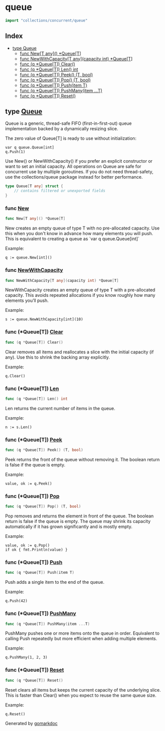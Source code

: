 <!-- Code generated by gomarkdoc. DO NOT EDIT -->

# queue

```go
import "collections/concurrent/queue"
```

## Index

- [type Queue](<#Queue>)
    - [func New\[T any\]\(\) \*Queue\[T\]](<#New>)
    - [func NewWithCapacity\[T any\]\(capacity int\) \*Queue\[T\]](<#NewWithCapacity>)
    - [func \(q \*Queue\[T\]\) Clear\(\)](<#Queue[T].Clear>)
    - [func \(q \*Queue\[T\]\) Len\(\) int](<#Queue[T].Len>)
    - [func \(q \*Queue\[T\]\) Peek\(\) \(T, bool\)](<#Queue[T].Peek>)
    - [func \(q \*Queue\[T\]\) Pop\(\) \(T, bool\)](<#Queue[T].Pop>)
    - [func \(q \*Queue\[T\]\) Push\(item T\)](<#Queue[T].Push>)
    - [func \(q \*Queue\[T\]\) PushMany\(item ...T\)](<#Queue[T].PushMany>)
    - [func \(q \*Queue\[T\]\) Reset\(\)](<#Queue[T].Reset>)


<a name="Queue"></a>
## type [Queue](<https://github.com/khavishbhundoo/collections/blob/main/concurrent/queue/queue.go#L17-L22>)

Queue is a generic, thread\-safe FIFO \(first\-in\-first\-out\) queue implementation backed by a dynamically resizing slice.

The zero value of Queue\[T\] is ready to use without initialization:

```
var q queue.Queue[int]
q.Push(1)
```

Use New\(\) or NewWithCapacity\(\) if you prefer an explicit constructor or want to set an initial capacity. All operations on Queue are safe for concurrent use by multiple goroutines. If you do not need thread\-safety, use the collections/queue package instead for better performance.

```go
type Queue[T any] struct {
    // contains filtered or unexported fields
}
```

<a name="New"></a>
### func [New](<https://github.com/khavishbhundoo/collections/blob/main/concurrent/queue/queue.go#L38>)

```go
func New[T any]() *Queue[T]
```

New creates an empty queue of type T with no pre\-allocated capacity. Use this when you don't know in advance how many elements you will push. This is equivalent to creating a queue as \`var q queue.Queue\[int\]\`

Example:

```
q := queue.New[int]()
```

<a name="NewWithCapacity"></a>
### func [NewWithCapacity](<https://github.com/khavishbhundoo/collections/blob/main/concurrent/queue/queue.go#L52>)

```go
func NewWithCapacity[T any](capacity int) *Queue[T]
```

NewWithCapacity creates an empty queue of type T with a pre\-allocated capacity. This avoids repeated allocations if you know roughly how many elements you’ll push.

Example:

```
s := queue.NewWithCapacity[int](10)
```

<a name="Queue[T].Clear"></a>
### func \(\*Queue\[T\]\) [Clear](<https://github.com/khavishbhundoo/collections/blob/main/concurrent/queue/queue.go#L181>)

```go
func (q *Queue[T]) Clear()
```

Clear removes all items and reallocates a slice with the initial capacity \(if any\). Use this to shrink the backing array explicitly.

Example:

```
q.Clear()
```

<a name="Queue[T].Len"></a>
### func \(\*Queue\[T\]\) [Len](<https://github.com/khavishbhundoo/collections/blob/main/concurrent/queue/queue.go#L155>)

```go
func (q *Queue[T]) Len() int
```

Len returns the current number of items in the queue.

Example:

```
n := s.Len()
```

<a name="Queue[T].Peek"></a>
### func \(\*Queue\[T\]\) [Peek](<https://github.com/khavishbhundoo/collections/blob/main/concurrent/queue/queue.go#L140>)

```go
func (q *Queue[T]) Peek() (T, bool)
```

Peek returns the front of the queue without removing it. The boolean return is false if the queue is empty.

Example:

```
value, ok := q.Peek()
```

<a name="Queue[T].Pop"></a>
### func \(\*Queue\[T\]\) [Pop](<https://github.com/khavishbhundoo/collections/blob/main/concurrent/queue/queue.go#L92>)

```go
func (q *Queue[T]) Pop() (T, bool)
```

Pop removes and returns the element in front of the queue. The boolean return is false if the queue is empty. The queue may shrink its capacity automatically if it has grown significantly and is mostly empty.

Example:

```
value, ok := q.Pop()
if ok { fmt.Println(value) }
```

<a name="Queue[T].Push"></a>
### func \(\*Queue\[T\]\) [Push](<https://github.com/khavishbhundoo/collections/blob/main/concurrent/queue/queue.go#L77>)

```go
func (q *Queue[T]) Push(item T)
```

Push adds a single item to the end of the queue.

Example:

```
q.Push(42)
```

<a name="Queue[T].PushMany"></a>
### func \(\*Queue\[T\]\) [PushMany](<https://github.com/khavishbhundoo/collections/blob/main/concurrent/queue/queue.go#L66>)

```go
func (q *Queue[T]) PushMany(item ...T)
```

PushMany pushes one or more items onto the queue in order. Equivalent to calling Push repeatedly but more efficient when adding multiple elements.

Example:

```
q.PushMany(1, 2, 3)
```

<a name="Queue[T].Reset"></a>
### func \(\*Queue\[T\]\) [Reset](<https://github.com/khavishbhundoo/collections/blob/main/concurrent/queue/queue.go#L168>)

```go
func (q *Queue[T]) Reset()
```

Reset clears all items but keeps the current capacity of the underlying slice. This is faster than Clear\(\) when you expect to reuse the same queue size.

Example:

```
q.Reset()
```

Generated by [gomarkdoc](<https://github.com/princjef/gomarkdoc>)